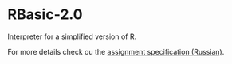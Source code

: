 # RBasic-2.0
Interpreter for a simplified version of R.

For more details check ou the [assignment specification (Russian)](https://github.com/yaremenko8/RBasic-2.0/blob/master/RBasic%202.0.pdf).
